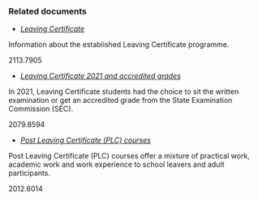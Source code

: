 ###  Related documents

  * [ _Leaving Certificate_ ](/en/education/state-examinations/leaving-certificate/)

Information about the established Leaving Certificate programme.

2113.7905

  * [ _Leaving Certificate 2021 and accredited grades_ ](/en/education/state-examinations/leaving-cert-accredited-grades/)

In 2021, Leaving Certificate students had the choice to sit the written
examination or get an accredited grade from the State Examination Commission
(SEC).

2079.8594

  * [ _Post Leaving Certificate (PLC) courses_ ](/en/education/further-education-and-training/post-leaving-certificate-courses/)

Post Leaving Certificate (PLC) courses offer a mixture of practical work,
academic work and work experience to school leavers and adult participants.

2012.6014
